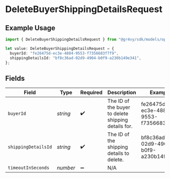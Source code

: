 # DeleteBuyerShippingDetailsRequest

## Example Usage

```typescript
import { DeleteBuyerShippingDetailsRequest } from "@gr4vy/sdk/models/operations";

let value: DeleteBuyerShippingDetailsRequest = {
  buyerId: "fe26475d-ec3e-4884-9553-f7356683f7f9",
  shippingDetailsId: "bf8c36ad-02d9-4904-b0f9-a230b149e341",
};
```

## Fields

| Field                                               | Type                                                | Required                                            | Description                                         | Example                                             |
| --------------------------------------------------- | --------------------------------------------------- | --------------------------------------------------- | --------------------------------------------------- | --------------------------------------------------- |
| `buyerId`                                           | *string*                                            | :heavy_check_mark:                                  | The ID of the buyer to delete shipping details for. | fe26475d-ec3e-4884-9553-f7356683f7f9                |
| `shippingDetailsId`                                 | *string*                                            | :heavy_check_mark:                                  | The ID of the shipping details to delete.           | bf8c36ad-02d9-4904-b0f9-a230b149e341                |
| `timeoutInSeconds`                                  | *number*                                            | :heavy_minus_sign:                                  | N/A                                                 |                                                     |